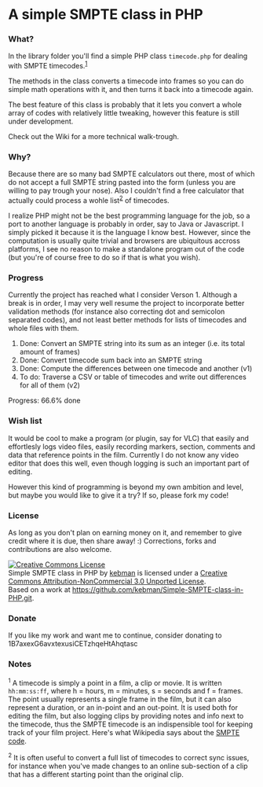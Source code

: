 A simple SMPTE class in PHP
===================

### What? 
In the library folder you'll find a simple PHP class <code>timecode.php</code> for dealing with SMPTE timecodes.<sup><a href="#timecodes">1</a></sup> 

The methods in the class converts a timecode into frames so you can do simple math operations with it, and then turns it back into a timecode again.

The best feature of this class is probably that it lets you convert a whole array of codes with relatively little tweaking, however this feature is still under development.

Check out the Wiki for a more technical walk-trough.

### Why?
Because there are so many bad SMPTE calculators out there, most of which do not accept a full SMPTE string pasted into the form (unless you are willing to pay trough your nose). Also I couldn't find a free calculator that actually could process a wohle list<sup><a href="#timelist">2</a></sup> of timecodes.

I realize PHP might not be the best programming language for the job, so a port to another language is probably in order, say to Java or Javascript. I simply picked it because it is the language I know best. However, since the computation is usually quite trivial and browsers are ubiquitous accross platforms, I see no reason to make a standalone program out of the code (but you're of course free to do so if that is what you wish).

### Progress
Currently the project has reached what I consider Verson 1. Although a break is in order, I may very well resume the project to incorporate better validation methods (for instance also correcting dot and semicolon separated codes), and not least better methods for lists of timecodes and whole files with them.

1. Done: Convert an SMPTE string into its sum as an integer (i.e. its total amount of frames)
2. Done: Convert timecode sum back into an SMPTE string
3. Done: Compute the differences between one timecode and another (v1)
4. To do: Traverse a CSV or table of timecodes and write out differences for all of them (v2)

Progress: 66.6% done

### Wish list
It would be cool to make a program (or plugin, say for VLC) that easily and effortlesly logs video files, easily recording markers, section, comments and data that reference points in the film. Currently I do not know any video editor that does this well, even though logging is such an important part of editing. 

However this kind of programming is beyond my own ambition and level, but maybe you would like to give it a try? If so, please fork my code! 

### License
As long as you don't plan on earning money on it, and remember to give credit where it is due, then share away! :) Corrections, forks and contributions are also welcome.

<a rel="license" href="http://creativecommons.org/licenses/by-nc/3.0/"><img alt="Creative Commons License" style="border-width:0" src="http://i.creativecommons.org/l/by-nc/3.0/88x31.png" /></a><br /><span xmlns:dct="http://purl.org/dc/terms/" property="dct:title">Simple SMPTE class in PHP</span> by <a xmlns:cc="http://creativecommons.org/ns#" href="https://github.com/kebman/Simple-SMPTE-class-in-PHP.git" property="cc:attributionName" rel="cc:attributionURL">kebman</a> is licensed under a <a rel="license" href="http://creativecommons.org/licenses/by-nc/3.0/">Creative Commons Attribution-NonCommercial 3.0 Unported License</a>.<br />Based on a work at <a xmlns:dct="http://purl.org/dc/terms/" href="https://github.com/kebman/Simple-SMPTE-class-in-PHP.git" rel="dct:source">https://github.com/kebman/Simple-SMPTE-class-in-PHP.git</a>.

### Donate
If you like my work and want me to continue, consider donating to 1B7axexG6avxtexusiCETzhqeHtAhqtasc

### Notes
<sup><a id="timecodes">1</a></sup> A timecode is simply a point in a film, a clip or movie. It is written <code>hh:mm:ss:ff</code>, where h = hours, m = minutes, s = seconds and f = frames. The point usually represents a single frame in the film, but it can also represent a duration, or an in-point and an out-point. It is used both for editing the film, but also logging clips by providing notes and info next to the timecode, thus the SMPTE timecode is an indispensible tool for keeping track of your film project. Here's what Wikipedia says about the <a href="http://en.wikipedia.org/wiki/SMPTE_timecode">SMPTE code</a>. 

<sup><a id="timelist">2</a></sup> It is often useful to convert a full list of timecodes to correct sync issues, for instance when you've made changes to an online sub-section of a clip that has a different starting point than the original clip.
